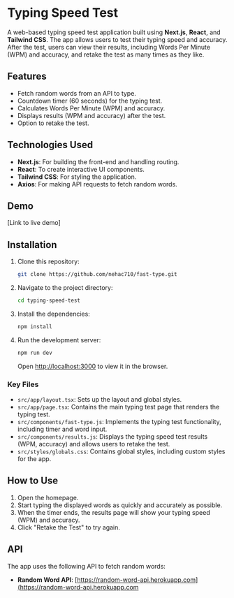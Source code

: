 # Typing Speed Test

A web-based typing speed test application built using **Next.js**, **React**, and **Tailwind CSS**. The app allows users to test their typing speed and accuracy. After the test, users can view their results, including Words Per Minute (WPM) and accuracy, and retake the test as many times as they like.

## Features

- Fetch random words from an API to type.
- Countdown timer (60 seconds) for the typing test.
- Calculates Words Per Minute (WPM) and accuracy.
- Displays results (WPM and accuracy) after the test.
- Option to retake the test.

## Technologies Used

- **Next.js**: For building the front-end and handling routing.
- **React**: To create interactive UI components.
- **Tailwind CSS**: For styling the application.
- **Axios**: For making API requests to fetch random words.

## Demo

[Link to live demo]

## Installation

1. Clone this repository:

    ```bash
    git clone https://github.com/nehac710/fast-type.git
    ```

2. Navigate to the project directory:

    ```bash
    cd typing-speed-test
    ```

3. Install the dependencies:

    ```bash
    npm install
    ```

4. Run the development server:

    ```bash
    npm run dev
    ```

    Open [http://localhost:3000](http://localhost:3000) to view it in the browser.


### Key Files

- `src/app/layout.tsx`: Sets up the layout and global styles.
- `src/app/page.tsx`: Contains the main typing test page that renders the typing test.
- `src/components/fast-type.js`: Implements the typing test functionality, including timer and word input.
- `src/components/results.js`: Displays the typing speed test results (WPM, accuracy) and allows users to retake the test.
- `src/styles/globals.css`: Contains global styles, including custom styles for the app.

## How to Use

1. Open the homepage.
2. Start typing the displayed words as quickly and accurately as possible.
3. When the timer ends, the results page will show your typing speed (WPM) and accuracy.
4. Click "Retake the Test" to try again.

## API

The app uses the following API to fetch random words:

- **Random Word API**: [https://random-word-api.herokuapp.com](https://random-word-api.herokuapp.com



